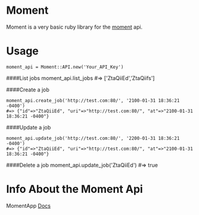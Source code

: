 Moment
======

Moment is a very basic ruby library for the [moment](http://www.momentapp.com) api.

Usage
====

    moment_api = Moment::API.new('Your_API_Key')

####List jobs
    moment_api.list_jobs 
    #=> ['ZtaQiiEd','ZtaQiifs']

####Create a job

    moment_api.create_job('http://test.com:80/', '2100-01-31 18:36:21 -0400')
    #=> {"id"=>"ZtaQiiEd", "uri"=>"http://test.com:80/", "at"=>"2100-01-31 18:36:21 -0400"}

####Update a job

    moment_api.update_job('http://test.com:80/', '2200-01-31 18:36:21 -0400')
    #=> {"id"=>"ZtaQiiEd", "uri"=>"http://test.com:80/", "at"=>"2100-01-31 18:36:21 -0400"}

####Delete a job
    moment_api.update_job('ZtaQiiEd')
    #=> true

Info About the Moment Api
====
MomentApp [Docs](http://www.momentapp.com/docs)
